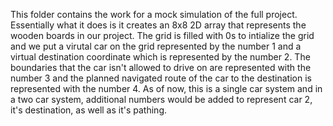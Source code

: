 This folder contains the work for a mock simulation of the full project. Essentially what it does is it creates
an 8x8 2D array that represents the wooden boards in our project. The grid is filled with 0s to intialize the grid
and we put a virutal car on the grid represented by the number 1 and a virtual destination coordinate which is
represented by the number 2. The boundaries that the car isn't allowed to drive on are represented with the number 3
and the planned navigated route of the car to the destination is represented with the number 4. As of now, this is a
single car system and in a two car system, additional numbers would be added to represent car 2, it's destination,
as well as it's pathing.